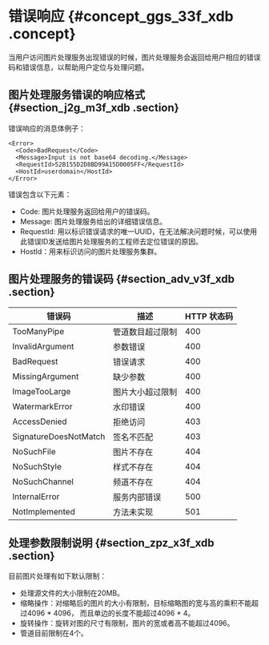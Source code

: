 # 错误响应 {#concept_ggs_33f_xdb .concept}

当用户访问图片处理服务出现错误的时候，图片处理服务会返回给用户相应的错误码和错误信息，以帮助用户定位与处理问题。

## 图片处理服务错误的响应格式 {#section_j2g_m3f_xdb .section}

错误响应的消息体例子：

```
<Error>
  <Code>BadRequest</Code>
  <Message>Input is not base64 decoding.</Message>
  <RequestId>52B155D2D8BD99A15D0005FF</RequestId>
  <HostId>userdomain</HostId>
</Error>
```

错误包含以下元素：

-   Code: 图片处理服务返回给用户的错误码。
-   Message: 图片处理服务给出的详细错误信息。
-   RequestId: 用以标识错误请求的唯一UUID，在无法解决问题时候，可以使用此错误ID发送给图片处理服务的工程师去定位错误的原因。
-   HostId：用来标识访问的图片处理服务集群。

## 图片处理服务的错误码 {#section_adv_v3f_xdb .section}

|错误码|描述|HTTP 状态码|
|---|--|--------|
|TooManyPipe|管道数目超过限制|400|
|InvalidArgument|参数错误|400|
|BadRequest|错误请求|400|
|MissingArgument|缺少参数|400|
|ImageTooLarge|图片大小超过限制|400|
|WatermarkError|水印错误|400|
|AccessDenied|拒绝访问|403|
|SignatureDoesNotMatch|签名不匹配|403|
|NoSuchFile|图片不存在|404|
|NoSuchStyle|样式不存在|404|
|NoSuchChannel|频道不存在|404|
|InternalError|服务内部错误|500|
|NotImplemented|方法未实现|501|

## 处理参数限制说明 {#section_zpz_x3f_xdb .section}

目前图片处理有如下默认限制：

-   处理源文件的大小限制在20MB。
-   缩略操作：对缩略后的图片的大小有限制，目标缩略图的宽与高的乘积不能超过4096 \* 4096， 而且单边的长度不能超过4096 \* 4。
-   旋转操作：旋转对图的尺寸有限制，图片的宽或者高不能超过4096。
-   管道目前限制在4个。

